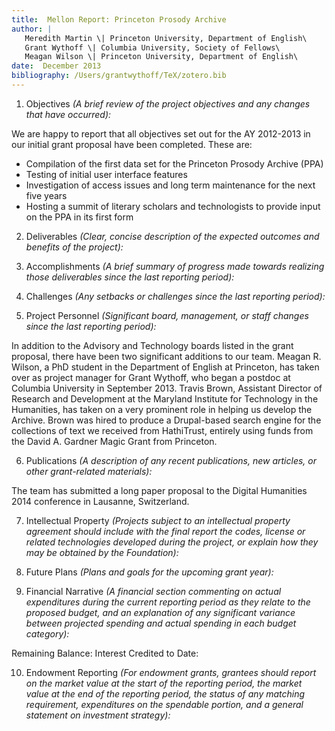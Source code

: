 ```yaml
---
title:  Mellon Report: Princeton Prosody Archive
author: |
   Meredith Martin \| Princeton University, Department of English\
   Grant Wythoff \| Columbia University, Society of Fellows\
   Meagan Wilson \| Princeton University, Department of English\
date:  December 2013
bibliography: /Users/grantwythoff/TeX/zotero.bib
---
```


1.	Objectives *(A brief review of the project objectives and any changes that have occurred):*

We are happy to report that all objectives set out for the AY 2012-2013 in our initial grant proposal have been completed. These are:

* Compilation of the first data set for the Princeton Prosody Archive (PPA)
* Testing of initial user interface features
* Investigation of access issues and long term maintenance for the next five years
* Hosting a summit of literary scholars and technologists to provide input on the PPA in its first form

2.	Deliverables *(Clear, concise description of the expected outcomes and benefits of the project):*

3.	Accomplishments *(A brief summary of progress made towards realizing those deliverables since the last reporting period):*

4.	Challenges *(Any setbacks or challenges since the last reporting period):*

5.	Project Personnel *(Significant board, management, or staff changes since the last reporting period):*

In addition to the Advisory and Technology boards listed in the grant proposal, there have been two significant additions to our team.  Meagan R. Wilson, a PhD student in the Department of English at Princeton, has taken over as project manager for Grant Wythoff, who began a postdoc at Columbia University in September 2013.  Travis Brown, Assistant Director of Research and Development at the Maryland Institute for Technology in the Humanities, has taken on a very prominent role in helping us develop the Archive.  Brown was hired to produce a Drupal-based search engine for the collections of text we received from HathiTrust, entirely using funds from the David A. Gardner Magic Grant from Princeton.

6.	Publications *(A description of any recent publications, new articles, or other grant-related materials):*

The team has submitted a long paper proposal to the Digital Humanities 2014 conference in Lausanne, Switzerland.

7.	Intellectual Property *(Projects subject to an intellectual property agreement should include with the final report the codes, license or related technologies developed during the project, or explain how they may be obtained by the Foundation):*

8.	Future Plans *(Plans and goals for the upcoming grant year):*

9.	Financial Narrative *(A financial section commenting on actual expenditures during the current reporting period as they relate to the proposed budget, and an explanation of any significant variance between projected spending and actual spending in each budget category):*

Remaining Balance:
Interest Credited to Date:

10.	Endowment Reporting *(For endowment grants, grantees should report on the market value at the start of the reporting period, the market value at the end of the reporting period, the status of any matching requirement, expenditures on the spendable portion, and a general statement on investment strategy):*
